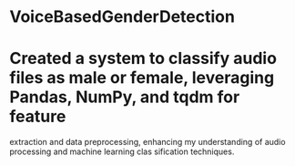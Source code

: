 # VoiceBasedGenderDetection
# Created a system to classify audio files as male or female, leveraging Pandas, NumPy, and tqdm for feature
 extraction and data preprocessing, enhancing my understanding of audio processing and machine learning clas
sification techniques.
